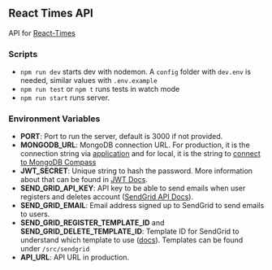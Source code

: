 ## React Times API
API for [React-Times](https://github.com/urlDev/mern-react-times)

### Scripts

- `npm run dev` starts dev with nodemon. A `config` folder with `dev.env` is needed, similar values with `.env.example`
- `npm run test` or `npm t` runs tests in watch mode
- `npm run start` runs server.

### Environment Variables

- **PORT**: Port to run the server, default is 3000 if not provided.
- **MONGODB_URL**: MongoDB connection URL. For production, it is the connection string via [application](https://www.mongodb.com/docs/atlas/driver-connection/) and for local, it is the string to [connect to MongoDB Compass](https://www.mongodb.com/docs/atlas/compass-connection/)
- **JWT_SECRET**: Unique string to hash the password. More information about that can be found in [JWT Docs](https://jwt.io/introduction).
- **SEND_GRID_API_KEY**: API key to be able to send emails when user registers and deletes account ([SendGrid API Docs](https://docs.sendgrid.com/for-developers/sending-email/api-getting-started)).
- **SEND_GRID_EMAIL**: Email address signed up to SendGrid to send emails to users.
- **SEND_GRID_REGISTER_TEMPLATE_ID** and **SEND_GRID_DELETE_TEMPLATE_ID**: Template ID for SendGrid to understand which template to use ([docs](https://docs.sendgrid.com/ui/sending-email/how-to-send-an-email-with-dynamic-templates)). Templates can be found under `/src/sendgrid`
- **API_URL**: API URL in production.
